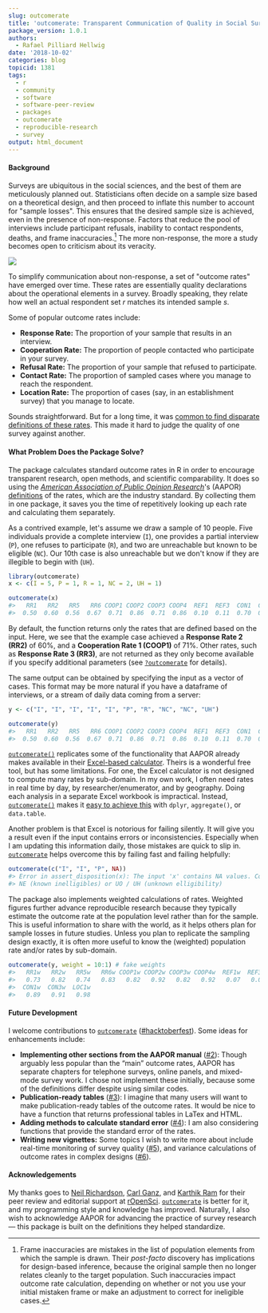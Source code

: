 ```yaml
---
slug: outcomerate
title: 'outcomerate: Transparent Communication of Quality in Social Surveys'
package_version: 1.0.1
authors:
  - Rafael Pilliard Hellwig
date: '2018-10-02'
categories: blog
topicid: 1381
tags:
  - r
  - community
  - software
  - software-peer-review
  - packages
  - outcomerate
  - reproducible-research
  - survey
output: html_document
---
```


#### Background

Surveys are ubiquitous in the social sciences, and the best of them are meticulously planned out. Statisticians often decide on a sample size based on a theoretical design, and then proceed to inflate this number to account for "sample losses". This ensures that the desired sample size is achieved, even in the presence of non-response. Factors that reduce the pool of interviews include participant refusals, inability to contact respondents, deaths, and frame inaccuracies.[^frame] The more non-response, the more a study becomes open to criticism about its veracity.

[^frame]: Frame inaccuracies are mistakes in the list of population elements from which the sample is drawn. Their _post-facto_ discovery has implications for design-based inference, because the original sample then no longer relates cleanly to the target population. Such inaccuracies impact outcome rate calculation, depending on whether or not you use your initial mistaken frame or make an adjustment to correct for ineligible cases. 

![](/img/blog-images/2018-10-02-outcomerate/samples.jpg)

To simplify communication about non-response, a set of "outcome rates" have emerged over time. These rates are essentially quality declarations about the operational elements in a survey. Broadly speaking, they relate how well an actual respondent set _r_ matches its intended sample _s_. 

Some of popular outcome rates include:

*	__Response Rate:__ The proportion of your sample that results in an interview.
*	__Cooperation Rate:__ The proportion of people contacted who participate in your survey.
*	__Refusal Rate:__ The proportion of your sample that refused to participate.
*	__Contact Rate:__ The proportion of sampled cases where you manage to reach the respondent.
*	__Location Rate:__ The proportion of cases (say, in an establishment survey) that you manage to locate.

Sounds straightforward. But for a long time, it was [common to find disparate definitions of these rates](http://www.srl.uic.edu/publist/Conference/rr_reporting.pdf). This made it hard to judge the quality of one survey against another.

#### What Problem Does the Package Solve?

The package calculates standard outcome rates in R in order to encourage transparent research, open methods, and scientific comparability. It does so using the [_American Association of Public Opinion Research_](https://www.aapor.org)'s (AAPOR) [definitions](https://www.aapor.org/Standards-Ethics/Standard-Definitions-(1).aspx) of the rates,  which are the industry standard. By collecting them in one package, it saves you the time of repetitively looking up each rate and calculating them separately.

As a contrived example, let's assume we draw a sample of 10 people. Five individuals provide a complete interview (`I`), one provides a partial interview (`P`), one refuses to participate (`R`), and two are unreachable but known to be eligible (`NC`). Our 10th case is also unreachable but we don't know if they are illegible to begin with (`UH`).

``` r
library(outcomerate)
x <- c(I = 5, P = 1, R = 1, NC = 2, UH = 1)

outcomerate(x)
#>   RR1   RR2   RR5   RR6 COOP1 COOP2 COOP3 COOP4  REF1  REF3  CON1  CON3  LOC1
#>  0.50  0.60  0.56  0.67  0.71  0.86  0.71  0.86  0.10  0.11  0.70  0.78  0.90
```
By default, the function returns only the rates that are defined based on the input. Here, we see that the example case achieved a __Response Rate 2 (RR2)__ of 60%, and a __Cooperation Rate 1 (COOP1)__ of 71%. Other rates, such as __Response Rate 3 (RR3)__, are not returned as they only become available if you specify additional parameters (see [`?outcomerate`](https://ropensci.github.io/outcomerate/reference/outcomerate.html) for details).

The same output can be obtained by specifying the input as a vector of cases. This format may be more natural if you have a dataframe of interviews, or a stream of daily data coming from a server:

``` r
y <- c("I", "I", "I", "I", "I", "P", "R", "NC", "NC", "UH")

outcomerate(y)
#>   RR1   RR2   RR5   RR6 COOP1 COOP2 COOP3 COOP4  REF1  REF3  CON1  CON3  LOC1
#>  0.50  0.60  0.56  0.67  0.71  0.86  0.71  0.86  0.10  0.11  0.70  0.78  0.90
```

[`outcomerate()`](https://ropensci.github.io/outcomerate/reference/outcomerate.html) replicates some of the functionality that AAPOR already makes available in their [Excel-based calculator](https://www.aapor.org/Education-Resources/For-Researchers/Poll-Survey-FAQ/Response-Rates-An-Overview.aspx). Theirs is a wonderful free tool, but has some limitations. For one, the Excel calculator is not designed to compute many rates by sub-domain. In my own work, I often need rates in real time by day, by researcher/enumerator, and by geography. Doing each analysis in a separate Excel workbook is impractical. Instead, [`outcomerate()`](https://ropensci.github.io/outcomerate/reference/outcomerate.html) makes it [easy to achieve this](https://ropensci.github.io/outcomerate/articles/intro-to-outcomerate.html#more-advanced-uses) with `dplyr`, `aggregate()`, or `data.table`.

Another problem is that Excel is notorious for failing silently. It will give you a result even if the input contains errors or inconsistencies. Especially when I am updating this information daily, those mistakes are quick to slip in. [`outcomerate`](https://github.com/ropensci/outcomerate) helps overcome this by failing fast and failing helpfully:

``` r
outcomerate(c("I", "I", "P", NA))
#> Error in assert_disposition(x): The input 'x' contains NA values. Consider converting them to 
#> NE (known inelligibles) or UO / UH (unknown elligibility)
```
  

The package also implements weighted calculations of rates. Weighted figures further advance reproducible research because they typically estimate the outcome rate at the population level rather than for the sample. This is useful information to share with the world, as it helps others plan for sample losses in future studies. Unless you plan to replicate the sampling design exactly, it is often more useful to know the (weighted) population rate and/or rates by sub-domain.

```r
outcomerate(y, weight = 10:1) # fake weights
#>   RR1w   RR2w   RR5w   RR6w COOP1w COOP2w COOP3w COOP4w  REF1w  REF3w 
#>   0.73   0.82   0.74   0.83   0.82   0.92   0.82   0.92   0.07   0.07 
#>  CON1w  CON3w  LOC1w 
#>   0.89   0.91   0.98
```

#### Future Development

I welcome contributions to [`outcomerate`](https://github.com/ropensci/outcomerate)  ([#hacktoberfest](https://twitter.com/hacktoberfest)). Some ideas for enhancements include:

* __Implementing other sections from the AAPOR manual__ ([#2](https://github.com/ropensci/outcomerate/issues/2)): Though arguably less popular than the “main” outcome rates, AAPOR has separate chapters for telephone surveys, online panels, and mixed-mode survey work. I chose not implement these initially, because some of the definitions differ despite using similar codes.
* __Publication-ready tables__ ([#3](https://github.com/ropensci/outcomerate/issues/3)): I imagine that many users will want to make publication-ready tables of the outcome rates. It would be nice to have a function that returns professional tables in LaTex and HTML.
* __Adding methods to calculate standard error__ ([#4](https://github.com/ropensci/outcomerate/issues/4)): I am also considering functions that provide the standard error of the rates.
* __Writing new vignettes:__ Some topics I wish to write more about include real-time monitoring of survey quality ([#5](https://github.com/ropensci/outcomerate/issues/5)), and variance calculations of outcome rates in complex designs ([#6](https://github.com/ropensci/outcomerate/issues/6)).

#### Acknowledgements

My thanks goes to [Neil Richardson](https://github.com/nealrichardson), [Carl Ganz](https://github.com/carlganz), and [Karthik Ram](https://github.com/karthik) for their peer review and editorial support at [rOpenSci](https://ropensci.org/). [`outcomerate`](https://github.com/ropensci/outcomerate) is better for it, and my programming style and knowledge has improved. Naturally, I also wish to acknowledge AAPOR for advancing the practice of survey research— this package is built on the definitions they helped standardize.  
